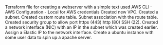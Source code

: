 Terraform file for creating a webserver with a simple text 
used AWS CLI - AWS Configuration - Local for AWS credentials
Created new VPC.
Created a subnet.
Created custom route table.
Subnet association with the route table.
Created security group to allow port https (443) http (80) SSH (22).
Created a network interface (NIC) with an IP in the subnet which was created earlier.
Assign a Elastic IP to the network interface. 
Create a ubuntu instance with some user data to spin up a apache server.